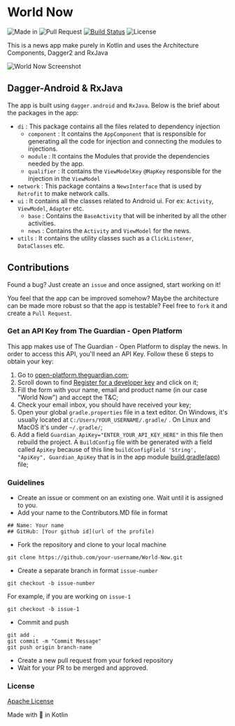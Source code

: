 # World Now
![Made in](https://img.shields.io/badge/made%20in-kotlin-blue.svg)
![Pull Request](https://img.shields.io/badge/pull--request-welcome-green.svg)
[![Build Status](https://travis-ci.org/nikhilbansal97/World-Now.svg?branch=master)](https://travis-ci.org/nikhilbansal97/World-Now)
![License](https://img.shields.io/badge/license-Apache-orange.svg)

This is a news app make purely in Kotlin and uses the Architecture Components, Dagger2 and RxJava

![World Now Screenshot](https://media.giphy.com/media/5tmsrWiWlQR6MlyjZS/giphy.gif)

## Dagger-Android & RxJava

The app is built using `dagger.android` and `RxJava`. Below is the brief about the packages in the app:
  * `di` : This package contains all the files related to dependency injection
    * `component` : It contains the `AppComponent` that is responsible for generating all the code for injection and connecting the modules to injections.
    * `module` : It contains the Modules that provide the dependencies needed by the app.
    * `qualifier` : It contains the `ViewModelKey` `@MapKey` responsible for the injection in the `ViewModel`
  * `network` : This package contains a `NewsInterface` that is used by `Retrofit` to make network calls.
  * `ui` : It contains all the classes related to Android ui. For ex: `Activity`, `ViewModel`, `Adapter` etc.
    * `base` : Contains the `BaseActivity` that will be inherited by all the other activities.
    * `news` : Contains the `Activity` and `ViewModel` for the news.
  * `utils` : It contains the utility classes such as a `ClickListener`, `DataClasses` etc.

## Contributions

Found a bug? Just create an `issue` and once assigned, start working on it!

You feel that the app can be improved somehow? Maybe the architecture can be made more robust so that the app is testable? Feel free to `fork` it and create a `Pull Request`.

### Get an API Key from The Guardian - Open Platform
This app makes use of The Guardian - Open Platform to display the news. In order to access this API,
 you'll need an API Key. Follow these 6 steps to obtain your key:

1. Go to [open-platform.theguardian.com](https://open-platform.theguardian.com/);
2. Scroll down to find [Register for a developer key](https://bonobo.capi.gutools.co.uk/register/developer)
 and click on it;
3. Fill the form with your name, email and product name (in our case "World Now") and accept the T&C;
4. Check your email inbox, you should have received your key;
5. Open your global `gradle.properties` file in a text editor. On Windows, it's usually located at
 `C:/Users/YOUR_USERNAME/.gradle/` . On Linux and MacOS it's under `~/.gradle/`;
6. Add a field `Guardian_ApiKey="ENTER_YOUR_API_KEY_HERE"` in this file then rebuild the project.
 A `BuildConfig` file with be generated with a field called `ApiKey`
 because of this line `buildConfigField 'String', "ApiKey", Guardian_ApiKey` that is in the app
  module [build.gradle(app)](app/build.gradle) file;

### Guidelines
* Create an issue or comment on an existing one. Wait until it is assigned to you.
* Add your name to the Contributors.MD file in format
```
## Name: Your name
## GitHub: [Your github id](url of the profile)
```
* Fork the repository and clone to your local machine
```
git clone https://github.com/your-username/World-Now.git
```
* Create a separate branch in format `issue-number`
```
git checkout -b issue-number
```
For example, if you are working on `issue-1`
```
git checkout -b issue-1
```
* Commit and push
```
git add .
git commit -m "Commit Message"
git push origin branch-name
```
* Create a new pull request from your forked repository
* Wait for your PR to be merged and approved.


### License
[Apache License](LICENSE.txt)

Made with 💙 in Kotlin
